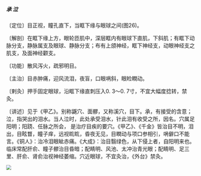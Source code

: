 ##### 承 泣

〔定位〕目正视，瞳孔直下，当眶下缘与眼球之间(图26)。

〔解剖〕在眶下缘上方，眼轮匝肌中，深层眶内有眼球下直肌，下斜肌；有眶下动脉分支，静脉属支及眼球、静脉分支；布有上颌神经，眶下神经支，动眼神经支之肌支，及面神经颧支。

〔功能〕散风泻火，疏邪明目。

〔主治〕目赤肿痛，迎风流泪，夜盲，口眼㖞斜，眼睑瞤动。

〔剌灸〕押手固定眼球，沿眶下缘直刺压入0. 3〜0. 7寸，不宜大幅度捻转，禁灸。

〔讲述〕见于《甲乙》。别称鼷穴、面髎，又称溪穴，目下。承，有接受的含意；泣，指哭出的泪水。当人泣时，此处承受泪水，针此泪有收受之所，因名。穴属足阳明；阳跷、任脉之所会， 是治疗目疾的要穴。《甲乙》、《千金》皆治目不明，泪出，目眩瞀，瞳子痒，远视䀮䀮，昏夜无见，目瞤动与项口参相引，㖞僻口不能言。《铜人》：治冷泪眼眦赤痛。《大成》：治目翳绿色，从下侵上者，自阳明来也。临床常配肝俞、瞳子髎治目昏暗；配睛明、风池、太冲治青光眼；配睛明、足三里、肝俞、肾俞治视神经萎缩。穴近眼球，不宜灸治，《外台》禁灸。

<img src="img/图26.jpg" style="zoom:80%;" />
